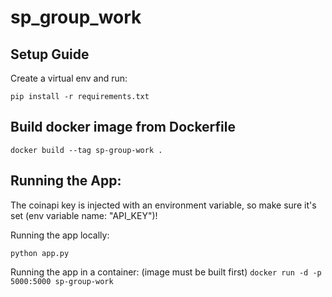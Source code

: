 # sp_group_work

## Setup Guide
Create a virtual env and run:

```pip install -r requirements.txt```

## Build docker image from Dockerfile

```docker build --tag sp-group-work .```

## Running the App:
The coinapi key is injected with an environment variable, so make sure it's set (env variable name: "API_KEY")!


Running the app locally:

```python app.py```

Running the app in a container: (image must be built first)
```docker run -d -p 5000:5000 sp-group-work```
